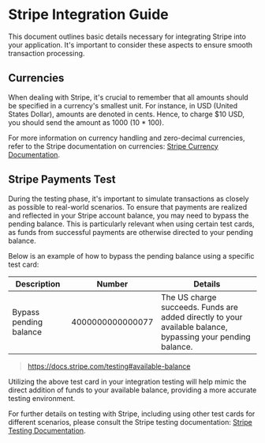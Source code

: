 # Stripe Integration Guide

This document outlines basic details necessary for integrating Stripe into your application. It's important to consider these aspects to ensure smooth transaction processing.

## Currencies

When dealing with Stripe, it's crucial to remember that all amounts should be specified in a currency's smallest unit. For instance, in USD (United States Dollar), amounts are denoted in cents. Hence, to charge $10 USD, you should send the amount as 1000 (10 * 100).

For more information on currency handling and zero-decimal currencies, refer to the Stripe documentation on currencies: [Stripe Currency Documentation](https://docs.stripe.com/currencies#zero-decimal).

## Stripe Payments Test

During the testing phase, it's important to simulate transactions as closely as possible to real-world scenarios. To ensure that payments are realized and reflected in your Stripe account balance, you may need to bypass the pending balance. This is particularly relevant when using certain test cards, as funds from successful payments are otherwise directed to your pending balance.

Below is an example of how to bypass the pending balance using a specific test card:

| Description               | Number            | Details                                                                 |
|---------------------------|-------------------|-------------------------------------------------------------------------|
| Bypass pending balance    | 4000000000000077  | The US charge succeeds. Funds are added directly to your available balance, bypassing your pending balance. |
>https://docs.stripe.com/testing#available-balance

Utilizing the above test card in your integration testing will help mimic the direct addition of funds to your available balance, providing a more accurate testing environment.

For further details on testing with Stripe, including using other test cards for different scenarios, please consult the Stripe testing documentation: [Stripe Testing Documentation](https://docs.stripe.com/testing).
